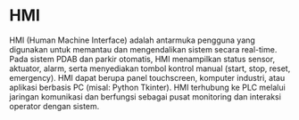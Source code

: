 # HMI

HMI (Human Machine Interface) adalah antarmuka pengguna yang digunakan untuk memantau dan mengendalikan sistem secara real-time. Pada sistem PDAB dan parkir otomatis, HMI menampilkan status sensor, aktuator, alarm, serta menyediakan tombol kontrol manual (start, stop, reset, emergency). HMI dapat berupa panel touchscreen, komputer industri, atau aplikasi berbasis PC (misal: Python Tkinter). HMI terhubung ke PLC melalui jaringan komunikasi dan berfungsi sebagai pusat monitoring dan interaksi operator dengan sistem.
